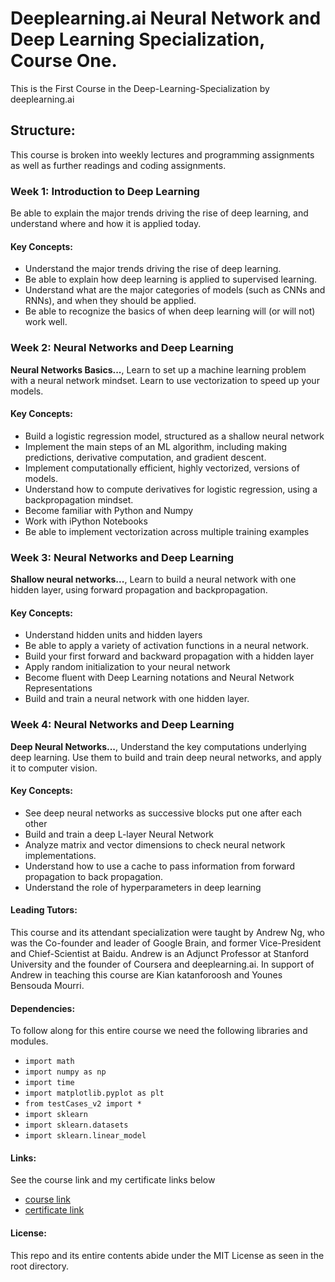 # Deeplearning.ai Neural Network and Deep Learning Specialization, Course One.
This is the First Course in the Deep-Learning-Specialization  by deeplearning.ai

## Structure:
This course is broken into weekly lectures and programming assignments as well as further readings and coding assignments.

### Week 1: Introduction to Deep Learning
Be able to explain the major trends driving the rise of deep learning, and understand where and how it is applied today.

#### Key Concepts:
* Understand the major trends driving the rise of deep learning.
* Be able to explain how deep learning is applied to supervised learning.
* Understand what are the major categories of models (such as CNNs and RNNs), and when they should be applied.
* Be able to recognize the basics of when deep learning will (or will not) work well.

### Week 2: Neural Networks and Deep Learning
**Neural Networks Basics...**, Learn to set up a machine learning problem with a neural network mindset. 
Learn to use vectorization to speed up your models.

#### Key Concepts:
* Build a logistic regression model, structured as a shallow neural network
* Implement the main steps of an ML algorithm, including making predictions, derivative computation, and gradient descent.
* Implement computationally efficient, highly vectorized, versions of models.
* Understand how to compute derivatives for logistic regression, using a backpropagation mindset.
* Become familiar with Python and Numpy
* Work with iPython Notebooks
* Be able to implement vectorization across multiple training examples

### Week 3: Neural Networks and Deep Learning
**Shallow neural networks...**, Learn to build a neural network with one hidden layer, using forward propagation and backpropagation.

#### Key Concepts:
* Understand hidden units and hidden layers
* Be able to apply a variety of activation functions in a neural network.
* Build your first forward and backward propagation with a hidden layer
* Apply random initialization to your neural network
* Become fluent with Deep Learning notations and Neural Network Representations
* Build and train a neural network with one hidden layer.

### Week 4: Neural Networks and Deep Learning
**Deep Neural Networks...**, Understand the key computations underlying deep learning.
Use them to build and train deep neural networks, and apply it to computer vision.

#### Key Concepts:
* See deep neural networks as successive blocks put one after each other
* Build and train a deep L-layer Neural Network
* Analyze matrix and vector dimensions to check neural network implementations.
* Understand how to use a cache to pass information from forward propagation to back propagation.
* Understand the role of hyperparameters in deep learning

#### Leading Tutors:
This course and its attendant specialization were taught by Andrew Ng, who was the Co-founder and leader of Google Brain, and former Vice-President and Chief-Scientist at Baidu. Andrew is an Adjunct Professor at Stanford University and the founder of Coursera and deeplearning.ai.
In support of Andrew in teaching this course are Kian katanforoosh and Younes Bensouda Mourri.

#### Dependencies:
To follow along for this entire course we need the following libraries and modules.
* `import math`
* `import numpy as np`
* `import time`
* `import matplotlib.pyplot as plt`
* `from testCases_v2 import *`
* `import sklearn`
* `import sklearn.datasets`
* `import sklearn.linear_model`

#### Links:
See the course link and my certificate links below
* [course link](https://www.coursera.org/learn/neural-networks-deep-learning/home/welcome)
* [certificate link](https://coursera-certificate-images.s3.amazonaws.com/MALQGP48XS69)

#### License:
This repo and its entire contents abide under the MIT License as seen in the root directory.









